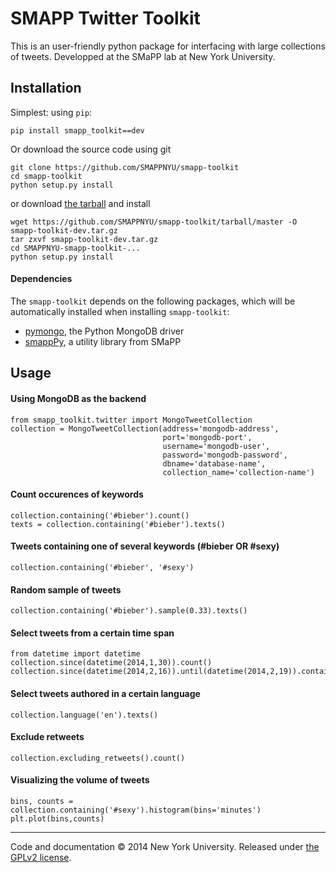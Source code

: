 # SMAPP Twitter Toolkit
This is an user-friendly python package for interfacing with large collections of tweets. Developped at the SMaPP lab at New York University.

## Installation
Simplest: using `pip`:

    pip install smapp_toolkit==dev

Or download the source code using git

    git clone https://github.com/SMAPPNYU/smapp-toolkit
    cd smapp-toolkit
    python setup.py install

or download [the tarball](https://github.com/SMAPPNYU/smapp-toolkit/tarball/master) and install

    wget https://github.com/SMAPPNYU/smapp-toolkit/tarball/master -O smapp-toolkit-dev.tar.gz
    tar zxvf smapp-toolkit-dev.tar.gz
    cd SMAPPNYU-smapp-toolkit-...
    python setup.py install

#### Dependencies
The `smapp-toolkit` depends on the following packages, which will be automatically installed when installing `smapp-toolkit`:
* [pymongo](http://api.mongodb.org/python/current/), the Python MongoDB driver
* [smappPy](https://github.com/SMAPPNYU/smappPy), a utility library from SMaPP

## Usage

#### Using MongoDB as the backend

    from smapp_toolkit.twitter import MongoTweetCollection
    collection = MongoTweetCollection(address='mongodb-address',
                                      port='mongodb-port',
                                      username='mongodb-user',
                                      password='mongodb-password',
                                      dbname='database-name',
                                      collection_name='collection-name')

#### Count occurences of keywords

    collection.containing('#bieber').count()
    texts = collection.containing('#bieber').texts()

#### Tweets containing one of several keywords (#bieber OR #sexy)

    collection.containing('#bieber', '#sexy')

#### Random sample of tweets

    collection.containing('#bieber').sample(0.33).texts()

#### Select tweets from a certain time span

    from datetime import datetime
    collection.since(datetime(2014,1,30)).count()
    collection.since(datetime(2014,2,16)).until(datetime(2014,2,19)).containing('obama').texts()

#### Select tweets authored in a certain language

    collection.language('en').texts()

#### Exclude retweets

    collection.excluding_retweets().count()

#### Visualizing the volume of tweets

    bins, counts = collection.containing('#sexy').histogram(bins='minutes')
    plt.plot(bins,counts)

-----------
Code and documentation &copy; 2014 New York University. Released under [the GPLv2 license](LICENSE).
